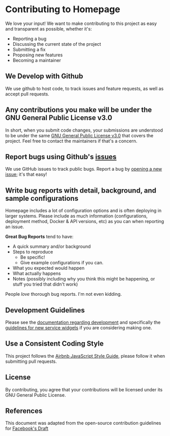 # Contributing to Homepage
We love your input! We want to make contributing to this project as easy and transparent as possible, whether it's:

- Reporting a bug
- Discussing the current state of the project
- Submitting a fix
- Proposing new features
- Becoming a maintainer

## We Develop with Github
We use github to host code, to track issues and feature requests, as well as accept pull requests.

## Any contributions you make will be under the GNU General Public License v3.0
In short, when you submit code changes, your submissions are understood to be under the same [GNU General Public License v3.0](https://choosealicense.com/licenses/gpl-3.0/) that covers the project. Feel free to contact the maintainers if that's a concern.

## Report bugs using Github's [issues](https://github.com/gethomepage/homepage/issues)
We use GitHub issues to track public bugs. Report a bug by [opening a new issue](https://github.com/gethomepage/homepage/issues/new); it's that easy!

## Write bug reports with detail, background, and sample configurations
Homepage includes a lot of configuration options and is often deploying in larger systems.  Please include as much information (configurations, deployment method, Docker & API versions, etc) as you can when reporting an issue.

**Great Bug Reports** tend to have:

- A quick summary and/or background
- Steps to reproduce
  - Be specific!
  - Give example configurations if you can.
- What you expected would happen
- What actually happens
- Notes (possibly including why you think this might be happening, or stuff you tried that didn't work)

People *love* thorough bug reports. I'm not even kidding.

## Development Guidelines
Please see the [documentation regarding development](https://gethomepage.dev/latest/more/development/) and specifically the [guidelines for new service widgets](https://gethomepage.dev/latest/more/development/#service-widget-guidelines) if you are considering making one.

## Use a Consistent Coding Style
This project follows the [Airbnb JavaScript Style Guide](https://github.com/airbnb/javascript), please follow it when submitting pull requests.

## License
By contributing, you agree that your contributions will be licensed under its GNU General Public License.

## References
This document was adapted from the open-source contribution guidelines for [Facebook's Draft](https://github.com/facebook/draft-js/blob/main/CONTRIBUTING.md)
